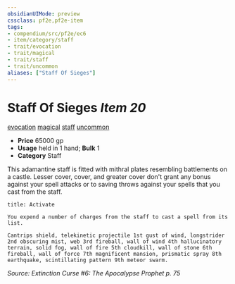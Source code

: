 ```yaml
---
obsidianUIMode: preview
cssclass: pf2e,pf2e-item
tags:
- compendium/src/pf2e/ec6
- item/category/staff
- trait/evocation
- trait/magical
- trait/staff
- trait/uncommon
aliases: ["Staff Of Sieges"]
---
```

# Staff Of Sieges *Item 20*  
[evocation](../../../rules/traits/evocation.md)  [magical](../../../rules/traits/magical.md)  [staff](../../../rules/traits/staff.md)  [uncommon](../../../rules/traits/uncommon.md)  

- **Price** 65000 gp
- **Usage** held in 1 hand; **Bulk** 1
- **Category** Staff

This adamantine staff is fitted with mithral plates resembling battlements on a castle. Lesser cover, cover, and greater cover don't grant any bonus against your spell attacks or to saving throws against your spells that you cast from the staff.

```ad-embed-ability
title: Activate

You expend a number of charges from the staff to cast a spell from its list.

Cantrips shield, telekinetic projectile 1st gust of wind, longstrider 2nd obscuring mist, web 3rd fireball, wall of wind 4th hallucinatory terrain, solid fog, wall of fire 5th cloudkill, wall of stone 6th fireball, wall of force 7th magnificent mansion, prismatic spray 8th earthquake, scintillating pattern 9th meteor swarm.
```

*Source: Extinction Curse #6: The Apocalypse Prophet p. 75*